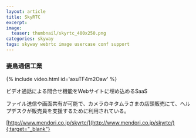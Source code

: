 ```yaml
---
layout: article
title: SkyRTC
excerpt:
image:
  teaser: thumbnail/skyrtc_400x250.png
categories: skyway
tags: skyway webrtc image usercase conf support
---
```


### 妻鳥通信工業

{% include video.html id='axuTF4m2Oaw' %}

ビデオ通話による問合せ機能をWebサイトに埋め込めるSaaS

ファイル送信や画面共有が可能で、カメラのキタムラさまの店頭販売にて、ヘルプデスクが販売員を支援するために利用されている。

[http://www.mendori.co.jp/skyrtc/](http://www.mendori.co.jp/skyrtc/){:target="_blank"}

